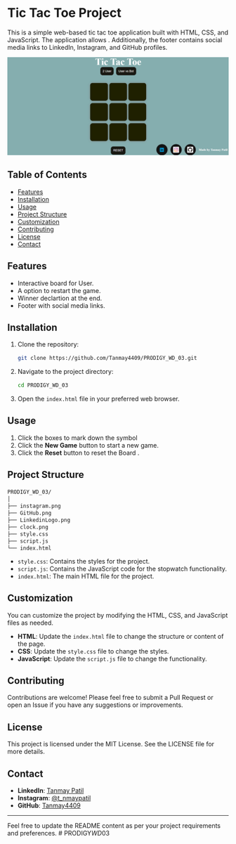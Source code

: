 
# Tic Tac Toe Project

This is a simple web-based tic tac toe application built with HTML, CSS, and JavaScript. The application allows . Additionally, the footer contains social media links to LinkedIn, Instagram, and GitHub profiles.

![Screenshot of App](Screenshot.png)

## Table of Contents

- [Features](#features)
- [Installation](#installation)
- [Usage](#usage)
- [Project Structure](#project-structure)
- [Customization](#customization)
- [Contributing](#contributing)
- [License](#license)
- [Contact](#contact)

## Features

- Interactive board for User.
- A option to restart the game.
- Winner declartion at the end.
- Footer with social media links.

## Installation

1. Clone the repository:

   ```sh
   git clone https://github.com/Tanmay4409/PRODIGY_WD_03.git
   ```

2. Navigate to the project directory:

   ```sh
   cd PRODIGY_WD_03
   ```

3. Open the `index.html` file in your preferred web browser.

## Usage

1. Click the boxes to mark down the symbol
2. Click the **New Game** button to start a new game.
3. Click the **Reset** button to reset the Board .

## Project Structure

```plaintext
PRODIGY_WD_03/
│ 
├── instagram.png
├── GitHub.png
├── LinkedinLogo.png
├── clock.png
├── style.css
├── script.js
└── index.html
```
- `style.css`: Contains the styles for the project.
- `script.js`: Contains the JavaScript code for the stopwatch functionality.
- `index.html`: The main HTML file for the project.

## Customization

You can customize the project by modifying the HTML, CSS, and JavaScript files as needed.

- **HTML**: Update the `index.html` file to change the structure or content of the page.
- **CSS**: Update the `style.css` file to change the styles.
- **JavaScript**: Update the `script.js` file to change the functionality.

## Contributing

Contributions are welcome! Please feel free to submit a Pull Request or open an Issue if you have any suggestions or improvements.

## License

This project is licensed under the MIT License. See the LICENSE file for more details.

## Contact

- **LinkedIn**: [Tanmay Patil](https://www.linkedin.com/in/tanmay-patil-98b030258/)
- **Instagram**: [@t_nmaypatil](https://www.instagram.com/t_nmaypatil/?igsh=MXN2NGg0dGF4aXNkeA%3D%3D)
- **GitHub**: [Tanmay4409](https://github.com/Tanmay4409)

---

Feel free to update the README content as per your project requirements and preferences.
#   P R O D I G Y _ W D _ 0 3 
 
 